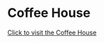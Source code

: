 # Coffee House
[Click to visit the Coffee House](https://avantikasingh2110.github.io/CSS-HW-3-Coffee-House/)